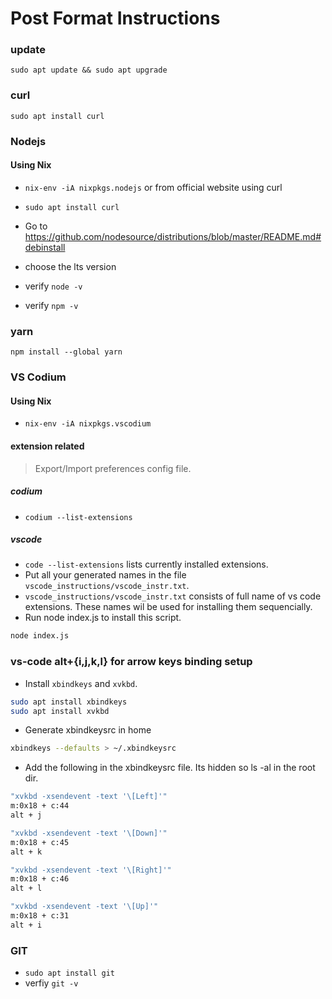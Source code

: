 # Post Format Instructions

### update
`sudo apt update && sudo apt upgrade`

### curl
`sudo apt install curl`

### Nodejs

#### Using Nix
- `nix-env -iA nixpkgs.nodejs`
or from official website using curl

- `sudo apt install curl`
- Go to https://github.com/nodesource/distributions/blob/master/README.md#debinstall
- choose the lts version
- verify `node -v`
- verify `npm -v`

### yarn

`npm install --global yarn`

### VS Codium

#### Using Nix
- `nix-env -iA nixpkgs.vscodium`

#### extension related

> Export/Import preferences config file.

##### codium 
- `codium --list-extensions`

##### vscode

- `code --list-extensions` lists currently installed extensions.
- Put all your generated names in the file `vscode_instructions/vscode_instr.txt`.
- `vscode_instructions/vscode_instr.txt` consists of full name of vs code extensions. These names wil be used for installing them sequencially.
- Run node index.js to install this script.
```bash
node index.js
```

### vs-code alt+{i,j,k,l} for arrow keys binding setup

- Install `xbindkeys` and `xvkbd`.

```bash
sudo apt install xbindkeys
sudo apt install xvkbd
```
- Generate xbindkeysrc in home

```bash
xbindkeys --defaults > ~/.xbindkeysrc
```

- Add the following in the xbindkeysrc file. Its hidden so ls -al in the root dir.

```bash
"xvkbd -xsendevent -text '\[Left]'"
m:0x18 + c:44
alt + j

"xvkbd -xsendevent -text '\[Down]'"
m:0x18 + c:45
alt + k

"xvkbd -xsendevent -text '\[Right]'"
m:0x18 + c:46
alt + l

"xvkbd -xsendevent -text '\[Up]'"
m:0x18 + c:31
alt + i
```


### GIT

- `sudo apt install git`
- verfiy `git -v`


